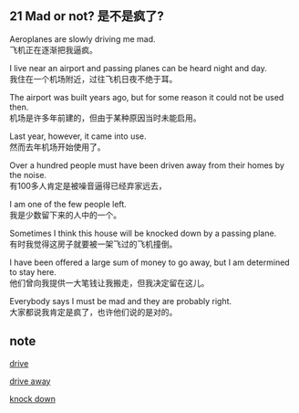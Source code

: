 ## 21  Mad or not?  是不是疯了?

Aeroplanes are slowly driving me mad.  
飞机正在逐渐把我逼疯。

I live near an airport and passing planes can be heard night and day.  
我住在一个机场附近，过往飞机日夜不绝于耳。

The airport was built years ago, but for some reason it could not be used then.  
机场是许多年前建的，但由于某种原因当时未能启用。  

Last year, however, it came into use.  
然而去年机场开始使用了。

Over a hundred people must have been driven away from their homes by the noise.  
有100多人肯定是被噪音逼得已经弃家远去，

I am one of the few people left.  
我是少数留下来的人中的一个。

Sometimes I think this house will be knocked down by a passing plane.  
有时我觉得这房子就要被一架飞过的飞机撞倒。

I have been offered a large sum of money to go away, but I am determined to stay here.  
他们曾向我提供一大笔钱让我搬走，但我决定留在这儿。

Everybody says I must be mad and they are probably right.  
大家都说我肯定是疯了，也许他们说的是对的。

## note

[drive](http://dict.cn/drive) 

[drive away](http://dict.cn/drive%20away)

[knock down](http://dict.cn/knock%20down)